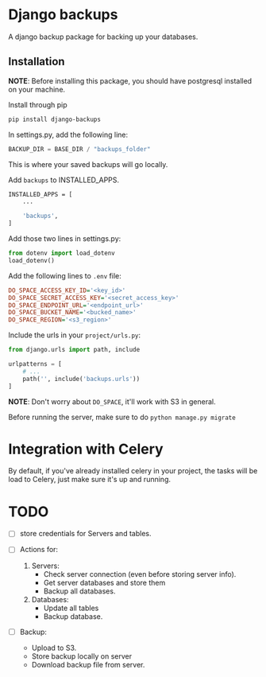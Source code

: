 # Django backups

A django backup package for backing up your databases.

## Installation

**NOTE**: Before installing this package, you should have postgresql installed on your machine.

Install through pip

```bash
pip install django-backups
```

In settings.py, add the following line:

```python
BACKUP_DIR = BASE_DIR / "backups_folder"
```

This is where your saved backups will go locally.

Add `backups` to INSTALLED_APPS.

```bash
INSTALLED_APPS = [
    ...

    'backups',
]
```

Add those two lines in settings.py:

```python
from dotenv import load_dotenv
load_dotenv()
```

Add the following lines to `.env` file:
```ini
DO_SPACE_ACCESS_KEY_ID='<key_id>'
DO_SPACE_SECRET_ACCESS_KEY='<secret_access_key>'
DO_SPACE_ENDPOINT_URL='<endpoint_url>'
DO_SPACE_BUCKET_NAME='<bucked_name>'
DO_SPACE_REGION='<s3_region>'
```

Include the urls in your `project/urls.py`:

```python
from django.urls import path, include

urlpatterns = [
    # ...
    path('', include('backups.urls'))
]
```

**NOTE**: Don't worry about `DO_SPACE`, it'll work with S3 in general.

Before running the server, make sure to do `python manage.py migrate`

# Integration with Celery

By default, if you've already installed celery in your project, the tasks will be load to Celery, just make sure it's up and running.

# TODO

- [ ] store credentials for Servers and tables.
- [ ] Actions for:
    1. Servers:
        - Check server connection (even before storing server info).
        - Get server databases and store them
        - Backup all databases.
    2. Databases:
        - Update all tables
        - Backup database.

- [ ] Backup:
    - Upload to S3.
    - Store backup locally on server
    - Download backup file from server.
